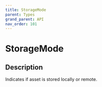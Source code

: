 ```yaml
---
title: StorageMode
parent: Types
grand_parent: API
nav_order: 101
---
```


# StorageMode

## Description

Indicates if asset is stored locally or remote.
